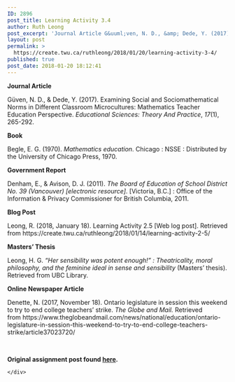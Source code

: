 ```yaml
---
ID: 2896
post_title: Learning Activity 3.4
author: Ruth Leong
post_excerpt: 'Journal Article G&uuml;ven, N. D., &amp; Dede, Y. (2017). Examining Social and Sociomathematical Norms in Different Classroom Microcultures: Mathematics Teacher Education Perspective.&nbsp;Educational Sciences: Theory And Practice,&nbsp;17(1), 265-292. Book Begle, E. G. (1970).&nbsp;Mathematics education. Chicago : NSSE : Distributed by the University of Chicago Press, 1970. Government Report Denham, E., &amp; Avison, D. J. (2011).&nbsp;The Board [&hellip;]'
layout: post
permalink: >
  https://create.twu.ca/ruthleong/2018/01/20/learning-activity-3-4/
published: true
post_date: 2018-01-20 18:12:41
---
```

<p><strong>Journal Article</strong></p>
<p>Güven, N. D., &amp; Dede, Y. (2017). Examining Social and Sociomathematical Norms in Different Classroom Microcultures: Mathematics Teacher Education Perspective. <i>Educational Sciences: Theory And Practice</i>, <i>17</i>(1), 265-292.</p>
<p><strong>Book</strong></p>
<p>Begle, E. G. (1970). <i>Mathematics education</i>. Chicago : NSSE : Distributed by the University of Chicago Press, 1970.</p>
<p><strong>Government Report</strong></p>
<p>Denham, E., &amp; Avison, D. J. (2011). <i>The Board of Education of School District No. 39 (Vancouver) [electronic resource]</i>. [Victoria, B.C.] : Office of the Information &amp; Privacy Commissioner for British Columbia, 2011.</p>
<p><strong>Blog Post</strong></p>
<p>Leong, R. (2018, January 18). Learning Activity 2.5 [Web log post]. Retrieved from https://create.twu.ca/ruthleong/2018/01/14/learning-activity-2-5/</p>
<p><strong>Masters&#8217; Thesis</strong></p>
<p>Leong, H. G. <i>“Her sensibility was potent enough!” : Theatricality, moral philosophy, and the feminine ideal in sense and sensibility </i>(Masters&#8217; thesis). Retrieved from UBC Library.</p>
<p><strong>Online Newspaper Article</strong></p>
<p>Denette, N. (2017, November 18). Ontario legislature in session this weekend to try to end college teachers&#8217; strike. <em>The Globe and Mail.</em> Retrieved from https://www.theglobeandmail.com/news/national/education/ontario-legislature-in-session-this-weekend-to-try-to-end-college-teachers-strike/article37023720/</p>
<p>&nbsp;</p>
<p><strong>Original assignment post found <a href="https://create.twu.ca/ldrs591-sp18/unit-3-learning-activities/">here</a>. </strong></p>
<div id="themify_builder_content-377" data-postid="377" class="themify_builder_content themify_builder_content-377 themify_builder">

    </div>
<!-- /themify_builder_content -->